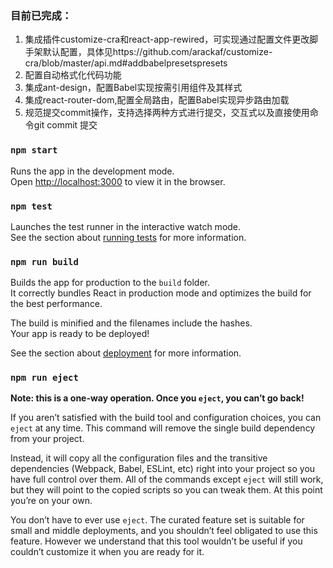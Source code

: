 ### 目前已完成：
1. 集成插件customize-cra和react-app-rewired，可实现通过配置文件更改脚手架默认配置，具体见https://github.com/arackaf/customize-cra/blob/master/api.md#addbabelpresetspresets
2. 配置自动格式化代码功能
3. 集成ant-design，配置Babel实现按需引用组件及其样式
4. 集成react-router-dom,配置全局路由，配置Babel实现异步路由加载
5. 规范提交commit操作，支持选择两种方式进行提交，交互式以及直接使用命令git commit 提交

### `npm start`

Runs the app in the development mode.<br>
Open [http://localhost:3000](http://localhost:3000) to view it in the browser.

### `npm test`

Launches the test runner in the interactive watch mode.<br>
See the section about [running tests](https://facebook.github.io/create-react-app/docs/running-tests) for more information.

### `npm run build`

Builds the app for production to the `build` folder.<br>
It correctly bundles React in production mode and optimizes the build for the best performance.

The build is minified and the filenames include the hashes.<br>
Your app is ready to be deployed!

See the section about [deployment](https://facebook.github.io/create-react-app/docs/deployment) for more information.

### `npm run eject`

**Note: this is a one-way operation. Once you `eject`, you can’t go back!**

If you aren’t satisfied with the build tool and configuration choices, you can `eject` at any time. This command will remove the single build dependency from your project.

Instead, it will copy all the configuration files and the transitive dependencies (Webpack, Babel, ESLint, etc) right into your project so you have full control over them. All of the commands except `eject` will still work, but they will point to the copied scripts so you can tweak them. At this point you’re on your own.

You don’t have to ever use `eject`. The curated feature set is suitable for small and middle deployments, and you shouldn’t feel obligated to use this feature. However we understand that this tool wouldn’t be useful if you couldn’t customize it when you are ready for it.